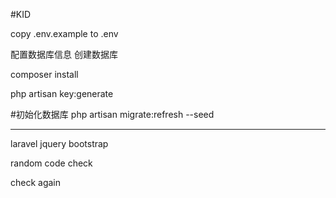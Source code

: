 #KID

copy .env.example  to .env

配置数据库信息
创建数据库

composer install 

php artisan key:generate

#初始化数据库
php artisan migrate:refresh --seed


---------------------------
laravel jquery bootstrap

random code check

check again

